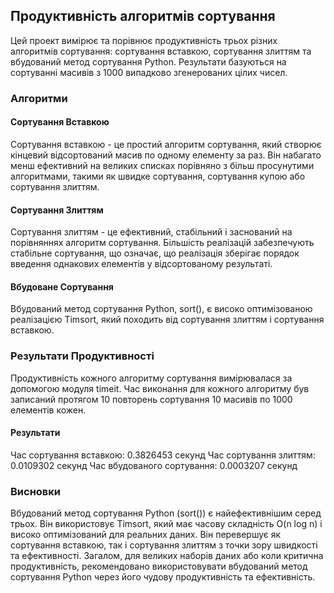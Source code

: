 ## Продуктивність алгоритмів сортування

Цей проект вимірює та порівнює продуктивність трьох різних алгоритмів сортування: сортування вставкою, сортування злиттям та вбудований метод сортування Python. Результати базуються на сортуванні масивів з 1000 випадково згенерованих цілих чисел.

### Алгоритми

#### Сортування Вставкою

Сортування вставкою - це простий алгоритм сортування, який створює кінцевий відсортований масив по одному елементу за раз. Він набагато менш ефективний на великих списках порівняно з більш просунутими алгоритмами, такими як швидке сортування, сортування купою або сортування злиттям.

#### Сортування Злиттям
Сортування злиттям - це ефективний, стабільний і заснований на порівняннях алгоритм сортування. Більшість реалізацій забезпечують стабільне сортування, що означає, що реалізація зберігає порядок введення однакових елементів у відсортованому результаті.

#### Вбудоване Сортування
Вбудований метод сортування Python, sort(), є високо оптимізованою реалізацією Timsort, який походить від сортування злиттям і сортування вставкою.

### Результати Продуктивності
Продуктивність кожного алгоритму сортування вимірювалася за допомогою модуля timeit. Час виконання для кожного алгоритму був записаний протягом 10 повторень сортування 10 масивів по 1000 елементів кожен.

#### Результати
Час сортування вставкою: 0.3826453 секунд
Час сортування злиттям: 0.0109302 секунд
Час вбудованого сортування: 0.0003207 секунд

### Висновки
Вбудований метод сортування Python (sort()) є найефективнішим серед трьох.
Він використовує Timsort, який має часову складність O(n log n) і високо оптимізований для реальних даних.
Він перевершує як сортування вставкою, так і сортування злиттям з точки зору швидкості та ефективності.
Загалом, для великих наборів даних або коли критична продуктивність, рекомендовано використовувати вбудований метод сортування Python через його чудову продуктивність та ефективність.